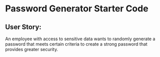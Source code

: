 # Password Generator Starter Code

## User Story:
An employee with access to sensitive data wants to randomly generate a password that meets certain criteria
to create a strong password that provides greater security.

